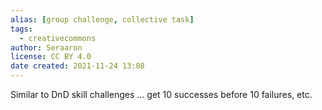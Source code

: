 ```yaml
---
alias: [group challenge, collective task]
tags:
  - creativecommons
author: Seraaron
license: CC BY 4.0
date created: 2021-11-24 13:08
---
```


Similar to DnD skill challenges ... get 10 successes before 10 failures, etc.
